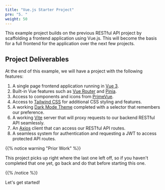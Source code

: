 ```yaml
---
title: "Vue.js Starter Project"
pre: "5. "
weight: 50
---
```


This example project builds on the previous RESTful API project by scaffolding a frontend application using Vue.js. This will become the basis for a full frontend for the application over the next few projects.

## Project Deliverables

At the end of this example, we will have a project with the following features:

1. A single page frontend application running in [Vue 3](https://vuejs.org/).
2. Built-in Vue features such as [Vue Router](https://router.vuejs.org/) and [Pinia](https://pinia.vuejs.org/).
3. Access to components and icons from [PrimeVue](https://primevue.org/).
4. Access to [Tailwind CSS](https://tailwindcss.com/) for additional CSS styling and features.
5. A working [Dark Mode Theme](https://primevue.org/theming/styled/#darkmode) completed with a selector that remembers our preference.
6. A working [Vite](https://vite.dev/) server that will proxy requests to our backend RESTful API seamlessly.
7. An [Axios](https://axios-http.com/) client that can access our RESTful API routes.
8. A seamless system for authentication and requesting a JWT to access protected API routes.

{{% notice warning "Prior Work" %}}

This project picks up right where the last one left off, so if you haven't completed that one yet, go back and do that before starting this one.

{{% /notice %}}

Let's get started!